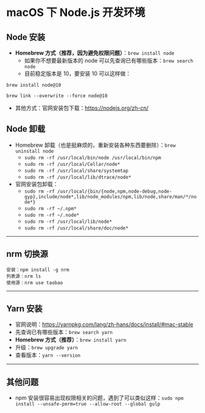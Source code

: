 
# macOS 下 Node.js 开发环境

## Node 安装

- **Homebrew 方式（推荐，因为避免权限问题）**：`brew install node`
    - 如果你不想要最新版本的 node 可以先查询已有哪些版本：`brew search node`
    - 目前稳定版本是 10，要安装 10 可以这样做：

```
brew install node@10

brew link --overwrite --force node@10
```


- 其他方式：官网安装包下载：<https://nodejs.org/zh-cn/>

## Node 卸载

- Homebrew 卸载（也是挺麻烦的，重新安装各种东西要删除）：`brew uninstall node`
    - `sudo rm -rf /usr/local/bin/node /usr/local/bin/npm`
    - `sudo rm -rf /usr/local/Cellar/node*`
    - `sudo rm -rf /usr/local/share/systemtap`
    - `sudo rm -rf /usr/local/lib/dtrace/node*`
- 官网安装包卸载：
    - `sudo rm -rf /usr/local/{bin/{node,npm,node-debug,node-gyp},include/node*,lib/node_modules/npm,lib/node,share/man/*/node*}`
    - `sudo rm -rf ~/.npm*`
    - `sudo rm -rf ~/.node*`
    - `sudo rm -rf /usr/local/lib/node*`
    - `sudo rm -rf /usr/local/share/doc/node*`

-------------------------------------------------------------------

## nrm 切换源

```
安装：npm install -g nrm
列表源：nrm ls
使用源：nrm use taobao
```

-------------------------------------------------------------------


## Yarn 安装

- 官网说明：<https://yarnpkg.com/lang/zh-hans/docs/install/#mac-stable>
- 先查询已有哪些版本：`brew search yarn`
- **Homebrew 方式（推荐）**：`brew install yarn`
- 升级：`brew upgrade yarn`
- 查看版本：`yarn --version`

-------------------------------------------------------------------

## 其他问题

- npm 安装很容易出现权限相关的问题，遇到了可以类似这样：`sudo npm install --unsafe-perm=true --allow-root --global gulp`

